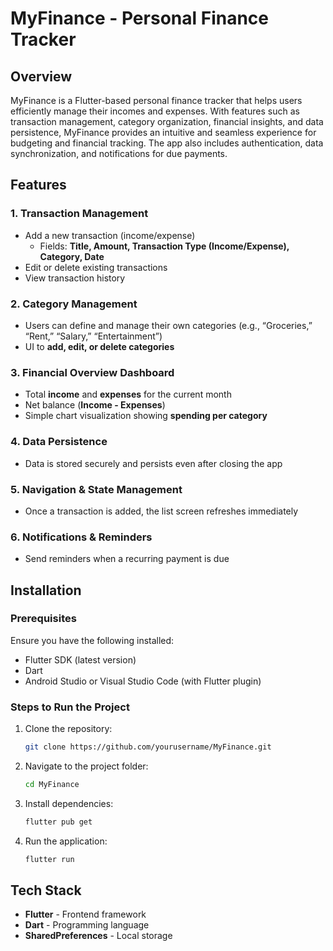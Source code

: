 # MyFinance - Personal Finance Tracker

## Overview

MyFinance is a Flutter-based personal finance tracker that helps users efficiently manage their incomes and expenses. With features such as transaction management, category organization, financial insights, and data persistence, MyFinance provides an intuitive and seamless experience for budgeting and financial tracking. The app also includes authentication, data synchronization, and notifications for due payments.

## Features

### 1. **Transaction Management**

- Add a new transaction (income/expense)
  - Fields: **Title, Amount, Transaction Type (Income/Expense), Category, Date**
- Edit or delete existing transactions
- View transaction history

### 2. **Category Management**

- Users can define and manage their own categories (e.g., “Groceries,” “Rent,” “Salary,” “Entertainment”)
- UI to **add, edit, or delete categories**

### 3. **Financial Overview Dashboard**

- Total **income** and **expenses** for the current month
- Net balance (**Income - Expenses**)
- Simple chart visualization showing **spending per category**

### 4. **Data Persistence**

- Data is stored securely and persists even after closing the app

### 5. **Navigation & State Management**

- Once a transaction is added, the list screen refreshes immediately

### 6. **Notifications & Reminders**

- Send reminders when a recurring payment is due

## Installation

### Prerequisites

Ensure you have the following installed:

- Flutter SDK (latest version)
- Dart
- Android Studio or Visual Studio Code (with Flutter plugin)

### Steps to Run the Project

1. Clone the repository:
   ```bash
   git clone https://github.com/yourusername/MyFinance.git
   ```
2. Navigate to the project folder:
   ```bash
   cd MyFinance
   ```
3. Install dependencies:
   ```bash
   flutter pub get
   ```
4. Run the application:
   ```bash
   flutter run
   ```



## Tech Stack

- **Flutter** - Frontend framework
- **Dart** - Programming language
- **SharedPreferences** - Local storage

